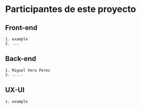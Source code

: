 # Participantes de este proyecto

## Front-end

    1. example
    2. ...

## Back-end

    1. Miguel Vera Perez
    2. .....

## UX-UI

    1. example
